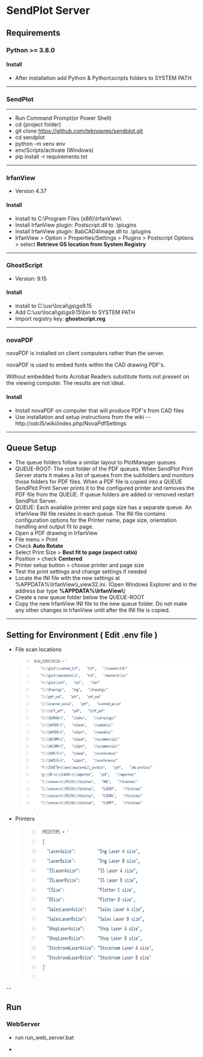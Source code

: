 # SendPlot Server
## Requirements

### Python >= 3.8.0

#### Install

* After installation add Python & Python\\scripts folders to SYSTEM PATH

----

### SendPlot
----------------
* Run Command Prompt(or Power Shell)
* cd {project folder}
* git clone https://github.com/teknoprep/sendplot.git
* cd sendplot
* python -m venv env
* env/Scripts/activate (Windows)
* pip install -r requirements.txt

----

### IrfanView

* Version 4.37

#### Install

* Install to C:\\Program Files (x86)\\IrfanView\\
* Install IrfanView plugin: Postscript.dll to .\\plugins 
* Install IrfanView plugin: BabCAD4Image.dll to .\\plugins
* IrfanView > Option > Properties/Settings > Plugins > Postscript Options > select **Retrieve GS location from System Registry**

----

### GhostScript

* Version: 9.15

#### Install

* Install to C:\\usr\\local\\gs\\gs9.15
* Add C:\\usr\\local\\gs\\gs9.15\\bin to SYSTEM PATH
* Import registry key: **ghostscript.reg**

----

### novaPDF

  novaPDF is installed on client computers rather than the server.

  novaPDF is used to embed fonts within the CAD drawing PDF's.  

  Without embedded fonts Acrobat Readers substitute fonts not present on the viewing computer.  The results are not ideal.

#### Install

* Install novaPDF on computer that will produce PDF's from CAD files
* Use installation and setup instructions from the wiki -- http://odcl5/wiki/index.php/NovaPdfSettings

----


## Queue Setup

* The queue folders follow a similar layout to PlotManager queues.
* QUEUE-ROOT: The root folder of the PDF queues.  When SendPlot Print Server starts it makes a list of queues from the subfolders and monitors those folders for PDF files.  When a PDF file is copied into a QUEUE SendPlot Print Server prints it to the configured printer and removes the PDF file from the QUEUE.  If queue folders are added or removed restart SendPlot Server.
* QUEUE: Each available printer and page size has a separate queue.  An IrfanView INI file resides in each queue.  The INI file contains configuration options for the Printer name, page size, orientation handling and output fit to page.
* Open a PDF drawing in IrfanView
* File menu > Print
* Check **Auto Rotate**
* Select Print Size > **Best fit to page (aspect ratio)**
* Position > check **Centered**
* Printer setup button > choose printer and page size
* Test the print settings and change settings if needed
* Locate the INI file with the new settings at %APPDATA%\\IrfanView\\i_view32.ini.  (Open Windows Explorer and in the address bar type **%APPDATA%\\IrfanView\\**)
* Create a new queue folder below the QUEUE-ROOT
* Copy the new IrfanView INI file to the new queue folder.  Do not make any other changes in IrfanView until after the INI file is copied.

----


## Setting for Environment ( Edit .env file )
* File scan locations
  <p><code><img src="https://github.com/teknoprep/sendplot/blob/main/png/git_1.png" width="800" height="400"></code><p>
* Printers
  <p><code><img src="https://github.com/teknoprep/sendplot/blob/main/png/git_2.png" width="800" height="400"></code>


--
## Run

### WebServer

* run run_web_server.bat
-
